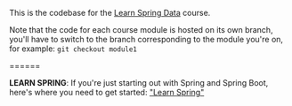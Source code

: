 This is the codebase for the [Learn Spring Data](https://www.baeldung.com/learn-spring-data-course#master-class) course.

Note that the code for each course module is hosted on its own branch, you'll have to switch to the branch corresponding to the module you're on, for example: `git checkout module1`

======

**LEARN SPRING**: If you're just starting out with Spring and Spring Boot, here's where you need to get started: ["Learn Spring"](https://bit.ly/github-ls)

